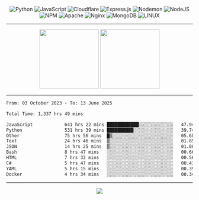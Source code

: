 <div align="center">
  
![Python](https://img.shields.io/badge/python-3670A0?style=for-the-badge&logo=python&logoColor=ffdd54) ![JavaScript](https://img.shields.io/badge/javascript-%23323330.svg?style=for-the-badge&logo=javascript&logoColor=%23F7DF1E) ![Cloudflare](https://img.shields.io/badge/Cloudflare-F38020?style=for-the-badge&logo=Cloudflare&logoColor=white) ![Express.js](https://img.shields.io/badge/express.js-%23404d59.svg?style=for-the-badge&logo=express&logoColor=%2361DAFB) ![Nodemon](https://img.shields.io/badge/NODEMON-%23323330.svg?style=for-the-badge&logo=nodemon&logoColor=%BBDEAD) ![NodeJS](https://img.shields.io/badge/node.js-6DA55F?style=for-the-badge&logo=node.js&logoColor=white) ![NPM](https://img.shields.io/badge/NPM-%23CB3837.svg?style=for-the-badge&logo=npm&logoColor=white) ![Apache](https://img.shields.io/badge/apache-%23D42029.svg?style=for-the-badge&logo=apache&logoColor=white) ![Nginx](https://img.shields.io/badge/nginx-%23009639.svg?style=for-the-badge&logo=nginx&logoColor=white) ![MongoDB](https://img.shields.io/badge/MongoDB-%234ea94b.svg?style=for-the-badge&logo=mongodb&logoColor=white) ![LINUX](https://img.shields.io/badge/Linux-FCC624?style=for-the-badge&logo=linux&logoColor=black)

---


<img src="https://github-readme-streak-stats.herokuapp.com/?user=anotherrandomonline&theme=react" height="160"/>
  
<img src="https://github-readme-stats.vercel.app/api?username=anotherrandomonline&show_icons=true&include_all_commits=true&theme=react" height="160"/>
</div>

---

<!--START_SECTION:waka-->

```txt
From: 03 October 2023 - To: 13 June 2025

Total Time: 1,337 hrs 49 mins

JavaScript            641 hrs 22 mins ████████████░░░░░░░░░░░░░   47.94 %
Python                531 hrs 39 mins ██████████░░░░░░░░░░░░░░░   39.74 %
Other                 75 hrs 56 mins  █▒░░░░░░░░░░░░░░░░░░░░░░░   05.68 %
Text                  24 hrs 46 mins  ▒░░░░░░░░░░░░░░░░░░░░░░░░   01.85 %
JSON                  14 hrs 25 mins  ▒░░░░░░░░░░░░░░░░░░░░░░░░   01.08 %
Bash                  8 hrs 47 mins   ░░░░░░░░░░░░░░░░░░░░░░░░░   00.66 %
HTML                  7 hrs 32 mins   ░░░░░░░░░░░░░░░░░░░░░░░░░   00.56 %
C#                    5 hrs 47 mins   ░░░░░░░░░░░░░░░░░░░░░░░░░   00.43 %
YAML                  5 hrs 15 mins   ░░░░░░░░░░░░░░░░░░░░░░░░░   00.39 %
Docker                4 hrs 34 mins   ░░░░░░░░░░░░░░░░░░░░░░░░░   00.34 %
```

<!--END_SECTION:waka-->

---

<div align="center">
  
![](https://github-profile-trophy.vercel.app/?username=anotherrandomonline&theme=darkhub&no-frame=true&no-bg=true&margin-w=4)

</div>
